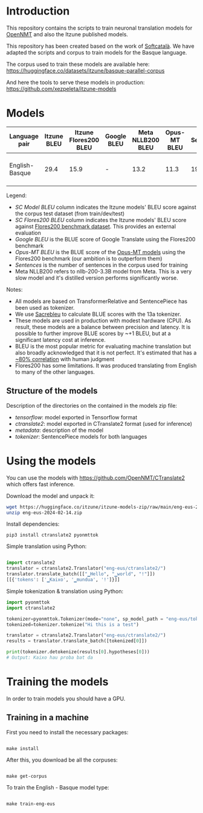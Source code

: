 # Introduction

This repository contains the scripts to train neuronal translation models for [OpenNMT](https://opennmt.net/) and also the Itzune published models.

This repository has been created based on the work of [Softcatalà](https://www.softcatala.org/). We have adapted the scripts and corpus to train models for the Basque language.

The corpus used to train these models are available here: https://huggingface.co/datasets/itzune/basque-parallel-corpus

And here the tools to serve these models in production: https://github.com/xezpeleta/itzune-models

# Models
Language pair | Itzune BLEU | Itzune Flores200 BLEU | Google BLEU | Meta NLLB200 BLEU | Opus-MT BLEU | Sentences | Download model
|---|---|---|---|---|---|---|---
|English-Basque | 29.4 |15.9 |- |13.2|11.3| 19050400 | [eng-eus-2024-02-14.zip](https://huggingface.co/itzune/itzune-models-zip/raw/main/eng-eus-2024-02-14.zip)

Legend:
* *SC Model BLEU* column indicates the Itzune models' BLEU score against the corpus test dataset (from train/dev/test)
* *SC Flores200 BLEU* column indicates the Itzune models' BLEU score against [Flores200 benchmark dataset](https://github.com/facebookresearch/flores). This provides an external evaluation
* *Google BLEU* is the BLUE score of Google Translate using the Flores200 benchmark
* *Opus-MT BLEU* is the BLUE score of the [Opus-MT models](https://github.com/Helsinki-NLP/Opus-MT) using the Flores200 benchmark (our ambition is to outperform them)
* *Sentences* is the number of sentences in the corpus used for training
* Meta NLLB200 refers to nllb-200-3.3B model from Meta. This is a very slow model and it's distilled version performs significantly worse.

Notes:
* All models are based on TransformerRelative and SentencePiece has been used as tokenizer.
* We use [Sacrebleu](https://github.com/mjpost/sacrebleu) to calculate BLUE scores with the 13a tokenizer.
* These models are used in production with modest hardware (CPU). As result, these models are a balance between precision and latency. It is possible to further improve BLUE scores by ~+1 BLEU, but at a significant latency cost at inference.
* BLEU is the most popular metric for evaluating machine translation but also broadly acknowledged that it is not perfect. It's estimated that has a [~80% correlation](https://aclanthology.org/W05-0909.pdf) with human judgment
* Flores200 has some limitations. It was produced translating from English to many of the other languages.

## Structure of the models

Description of the directories on the contained in the models zip file:

* *tensorflow*: model exported in Tensorflow format
* *ctranslate2*: model exported in CTranslate2 format (used for inference)
* *metadata*: description of the model
* *tokenizer*: SentencePiece models for both languages

# Using the models

You can use the models with https://github.com/OpenNMT/CTranslate2 which offers fast inference.


Download the model and unpack it:

```bash
wget https://huggingface.co/itzune/itzune-models-zip/raw/main/eng-eus-2024-02-14.zip
unzip eng-eus-2024-02-14.zip
```

Install dependencies:

```pip3 install ctranslate2 pyonmttok```

Simple translation using Python:

```python

import ctranslate2
translator = ctranslate2.Translator("eng-eus/ctranslate2/")
translator.translate_batch([["▁Hello", "▁world", "!"]])
[[{'tokens': ['▁Kaixo', '▁mundua', '!']}]]

```

Simple tokenization & translation using Python:


```python
import pyonmttok
import ctranslate2

tokenizer=pyonmttok.Tokenizer(mode="none", sp_model_path = "eng-eus/tokenizer/sp_m.model")
tokenized=tokenizer.tokenize("Hi this is a test")

translator = ctranslate2.Translator("eng-eus/ctranslate2/")
results = translator.translate_batch([tokenized[0]])

print(tokenizer.detokenize(results[0].hypotheses[0]))
# Output: Kaixo hau proba bat da
```
# Training the models

In order to train models you should have a GPU.

## Training in a machine

First you need to install the necessary packages:

```shell

make install
```

After this, you download be all the corpuses:


```shell

make get-corpus
```

To train the English - Basque model type:

```shell

make train-eng-eus
```


